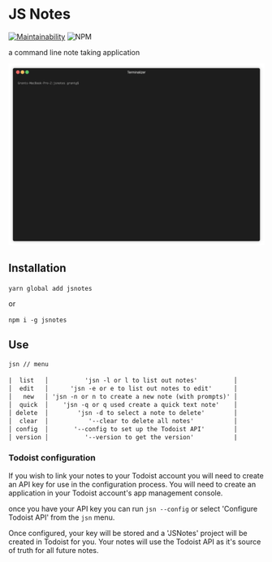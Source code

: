 # JS Notes

[![Maintainability](https://api.codeclimate.com/v1/badges/78bbc89f4c9258f7ac12/maintainability)](https://codeclimate.com/github/grantglidewell/jsnotes/maintainability)
![NPM](https://img.shields.io/npm/l/jsnotes.svg)

a command line note taking application

![Demo](https://github.com/grantglidewell/jsnotes/blob/master/render1562255165813.gif)

## Installation

`yarn global add jsnotes`

or

`npm i -g jsnotes`

## Use


```
jsn // menu

|  list   │          'jsn -l or l to list out notes'          │
│  edit   │      'jsn -e or e to list out notes to edit'      │
│   new   │ 'jsn -n or n to create a new note (with prompts)' │
│  quick  │    'jsn -q or q used create a quick text note'    │
│ delete  │        'jsn -d to select a note to delete'        │
│  clear  │           '--clear to delete all notes'           │
│ config  │       '--config to set up the Todoist API'        │
│ version │          '--version to get the version'           |
```

### Todoist configuration

If you wish to link your notes to your Todoist account you will need to create an API key for use in the configuration process. You will need to create an application in your Todoist account's app management console.

once you have your API key you can run `jsn --config` or select 'Configure Todoist API' from the `jsn` menu.

Once configured, your key will be stored and a 'JSNotes' project will be created in Todoist for you. Your notes will use the Todoist API as it's source of truth for all future notes.
